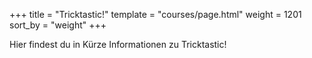+++
title = "Tricktastic!"
template = "courses/page.html"
weight = 1201
sort_by = "weight"
+++

Hier findest du in Kürze Informationen zu Tricktastic!
